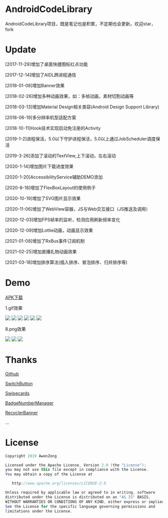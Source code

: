 # AndroidCodeLibrary
AndroidCodeLibrary项目，既是笔记也是积累，不定期也会更新。欢迎star，fork

# Update
[2017-11-29]增加了桌面快捷图标红点功能

[2017-12-14]增加了AIDL跨进程通信

[2018-01-08]增加Banner效果

[2018-02-26]增加多种动画效果，如：多帧动画，素材切割动画等

[2018-03-13]增加Material Design相关类容(Android Design Support Library)

[2018-06-19]多分辨率机型适配方案

[2018-10-11]Hook技术实现启动免注册的Activity

[2019-1-2]进程保活，5.0以下守护进程保活，5.0以上通过JobScheduler调度保活

[2019-3-26]添加了滚动的TextView,上下滚动，左右滚动

[2020-1-14]增加图片下载进度效果

[2020-1-20]AccessibilityService辅助DEMO添加

[2020-8-18]增加了FlexBoxLayout的使用例子

[2020-10-19]增加了SVG图片显示效果

[2020-11-06]增加了WebView容器，JS与Web交互接口（JS推送及调用）

[2020-12-03]增加FPS帧率的监听，检测应用刷新频率变化

[2020-12-09]增加Lottie动画，动画显示效果

[2021-01-08]增加了RxBus事件订阅机制

[2021-02-25]增加直播礼物动画效果

[2021-03-18]增加排序算法(插入排序、冒泡排序、归并排序等)
# Demo

[APK下载](https://github.com/awenzeng/AndroidCodeLibrary/blob/master/app/app-Awen_release-release.apk?raw=true)


1.gif效果

![](https://github.com/awenzeng/AndroidCodeLibrary/blob/master/resource/basecode_floatcycleview.gif)
![](https://github.com/awenzeng/AndroidCodeLibrary/blob/master/resource/basecode_groups.gif)
![](https://github.com/awenzeng/AndroidCodeLibrary/blob/master/resource/basecode_fragments.gif)
![](https://github.com/awenzeng/AndroidCodeLibrary/blob/master/resource/basecode_animation.gif)
![](https://github.com/awenzeng/AndroidCodeLibrary/blob/master/resource/basecode_swipecard.gif)
![](https://github.com/awenzeng/AndroidCodeLibrary/blob/master/resource/basecode_xrecycleview.gif)

8.png效果

![](https://github.com/awenzeng/AndroidCodeLibrary/blob/master/resource/basecode_credit.png)
![](https://github.com/awenzeng/AndroidCodeLibrary/blob/master/resource/basecode_switchbutton.png)
![](https://github.com/awenzeng/AndroidCodeLibrary/blob/master/resource/basecode_processbar.png)

# Thanks
[Github](https://github.com/)

[SwitchButton](https://github.com/kyleduo/SwitchButton)

[Swipecards](https://github.com/Diolor/Swipecards)

[BadgeNumberManager](https://github.com/beiliao-mobile/BadgeNumberManager)

[RecyclerBanner](https://github.com/renjianan/RecyclerBanner)



...


# License
```java
Copyright 2019 AwenZeng

Licensed under the Apache License, Version 2.0 (the "License");
you may not use this file except in compliance with the License.
You may obtain a copy of the License at

   http://www.apache.org/licenses/LICENSE-2.0

Unless required by applicable law or agreed to in writing, software
distributed under the License is distributed on an "AS IS" BASIS,
WITHOUT WARRANTIES OR CONDITIONS OF ANY KIND, either express or implied.
See the License for the specific language governing permissions and
limitations under the License.
```
